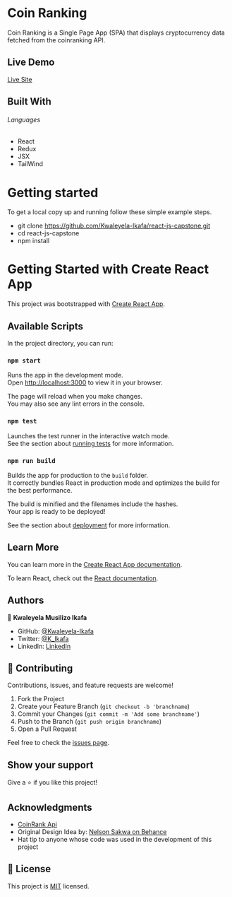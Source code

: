 # Coin Ranking

Coin Ranking is a Single Page App (SPA) that displays cryptocurrency data fetched from the coinranking API.

## Live Demo
[Live Site](https://lambent-lily-c9744c.netlify.app)

## Built With

###### Languages 

- React
- Redux
- JSX
- TailWind

# Getting started

To get a local copy up and running follow these simple example steps.


- git clone https://github.com/Kwaleyela-Ikafa/react-js-capstone.git
- cd react-js-capstone
- npm install

# Getting Started with Create React App

This project was bootstrapped with [Create React App](https://github.com/facebook/create-react-app).

## Available Scripts

In the project directory, you can run:

### `npm start`

Runs the app in the development mode.\
Open [http://localhost:3000](http://localhost:3000) to view it in your browser.

The page will reload when you make changes.\
You may also see any lint errors in the console.

### `npm test`

Launches the test runner in the interactive watch mode.\
See the section about [running tests](https://facebook.github.io/create-react-app/docs/running-tests) for more information.

### `npm run build`

Builds the app for production to the `build` folder.\
It correctly bundles React in production mode and optimizes the build for the best performance.

The build is minified and the filenames include the hashes.\
Your app is ready to be deployed!

See the section about [deployment](https://facebook.github.io/create-react-app/docs/deployment) for more information.

## Learn More

You can learn more in the [Create React App documentation](https://facebook.github.io/create-react-app/docs/getting-started).

To learn React, check out the [React documentation](https://reactjs.org/).

## Authors

👤 **Kwaleyela Musilizo Ikafa**

- GitHub: [@Kwaleyela-Ikafa](https://github.com/Kwaleyela-Ikafa)
- Twitter: [@K_Ikafa](https://twitter.com/K_Ikafa)
- LinkedIn: [LinkedIn](https://zm.linkedin.com/in/kwaleyela-musilizo-ikafa-abaa1a20b?trk=people-guest_people_search-card)

## 🤝 Contributing

Contributions, issues, and feature requests are welcome!

1. Fork the Project
2. Create your Feature Branch (`git checkout -b 'branchname`)
3. Commit your Changes (`git commit -m 'Add some branchname'`)
4. Push to the Branch (`git push origin branchname`)
5. Open a Pull Request

Feel free to check the [issues page](../../issues/).

## Show your support

Give a ⭐️ if you like this project!

## Acknowledgments

- [CoinRank Api](https://rapidapi.com/Coinranking/api/coinranking1/)
- Original Design Idea by: [Nelson Sakwa on Behance](https://www.behance.net/sakwadesignstudio)
- Hat tip to anyone whose code was used in the development of this project

## 📝 License

This project is [MIT](./MIT.md) licensed.
